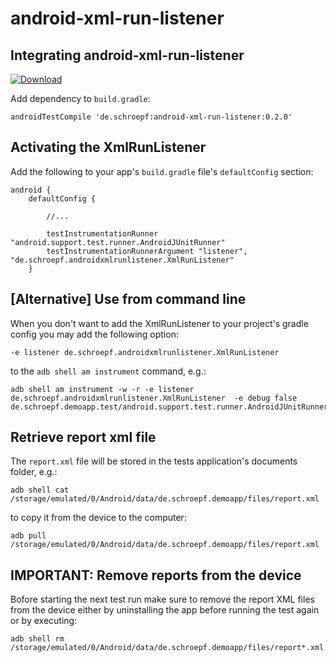 # android-xml-run-listener

## Integrating android-xml-run-listener

[ ![Download](https://api.bintray.com/packages/schroepf/schroepf/android-xml-run-listener/images/download.svg) ](https://bintray.com/schroepf/schroepf/android-xml-run-listener/_latestVersion)

Add dependency to `build.gradle`:

```
androidTestCompile 'de.schroepf:android-xml-run-listener:0.2.0'
```

## Activating the XmlRunListener

Add the following to your app's `build.gradle` file's `defaultConfig` section:
```
android {
    defaultConfig {

        //...

        testInstrumentationRunner "android.support.test.runner.AndroidJUnitRunner"
        testInstrumentationRunnerArgument "listener", "de.schroepf.androidxmlrunlistener.XmlRunListener"
    }
```

## [Alternative] Use from command line

When you don't want to add the XmlRunListener to your project's gradle config you may add the following option:
```
-e listener de.schroepf.androidxmlrunlistener.XmlRunListener
```
to the `adb shell am instrument` command, e.g.:
```
adb shell am instrument -w -r -e listener de.schroepf.androidxmlrunlistener.XmlRunListener  -e debug false de.schroepf.demoapp.test/android.support.test.runner.AndroidJUnitRunner
```

## Retrieve report xml file

The `report.xml` file will be stored in the tests application's documents folder, e.g.:
```
adb shell cat /storage/emulated/0/Android/data/de.schroepf.demoapp/files/report.xml
```

to copy it from the device to the computer:
```
adb pull /storage/emulated/0/Android/data/de.schroepf.demoapp/files/report.xml
```

## IMPORTANT: Remove reports from the device

Bofore starting the next test run make sure to remove the report XML files from the device either by
uninstalling the app before running the test again or by executing:

```
adb shell rm /storage/emulated/0/Android/data/de.schroepf.demoapp/files/report*.xml
```